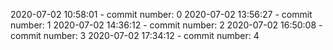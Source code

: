 2020-07-02 10:58:01 - commit number: 0
2020-07-02 13:56:27 - commit number: 1
2020-07-02 14:36:12 - commit number: 2
2020-07-02 16:50:08 - commit number: 3
2020-07-02 17:34:12 - commit number: 4
